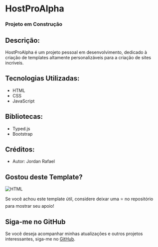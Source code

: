 # HostProAlpha

### Projeto em Construção

## Descrição:

HostProAlpha é um projeto pessoal em desenvolvimento,
dedicado à criação de templates altamente personalizáveis para a criação de sites incríveis.

## Tecnologias Utilizadas:

- HTML
- CSS
- JavaScript

## Bibliotecas:

- Typed.js
- Bootstrap

## Créditos:

- Autor: Jordan Rafael

## Gostou deste Template?

<img  alt="HTML"  style="padding-right:10px;" src="https://github.com/jordanrafaell/HostProAlpha.github.io/assets/61181764/4e28fff7-5449-44e8-9d33-299e38da3360"/>

Se você achou este template útil, considere deixar uma ⭐ no repositório para mostrar seu apoio!

## Siga-me no GitHub

Se você deseja acompanhar minhas atualizações e outros projetos interessantes, siga-me no [GitHub](https://github.com/jordanrafaell).
